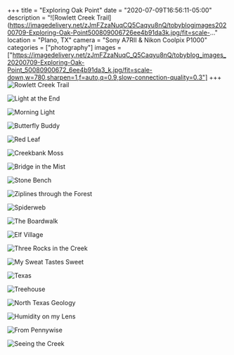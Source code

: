 +++
title = "Exploring Oak Point"
date = "2020-07-09T16:56:11-05:00"
description = "![Rowlett Creek Trail](https://imagedelivery.net/zJmFZzaNuqCQ5Caqyu8nQ/tobyblogimages20200709-Exploring-Oak-Point500809006726ee4b91da3k.jpg/fit=scale-..."
location = "Plano, TX"
camera = "Sony A7RII & Nikon Coolpix P1000"
categories = ["photography"]
images = ["https://imagedelivery.net/zJmFZzaNuqC_Q5Caqyu8nQ/tobyblog_images_20200709-Exploring-Oak-Point_50080900672_6ee4b91da3_k.jpg/fit=scale-down,w=780,sharpen=1,f=auto,q=0.9,slow-connection-quality=0.3"]
+++
![Rowlett Creek Trail](https://imagedelivery.net/zJmFZzaNuqC_Q5Caqyu8nQ/tobyblog_images_20200709-Exploring-Oak-Point_50080900672_6ee4b91da3_k.jpg/fit=scale-down,w=780,sharpen=1,f=auto,q=0.9,slow-connection-quality=0.3)
<!--more-->

![Light at the End](https://imagedelivery.net/zJmFZzaNuqC_Q5Caqyu8nQ/tobyblog_images_20200709-Exploring-Oak-Point_50080047283_28de39733c_k.jpg/fit=scale-down,w=780,sharpen=1,f=auto,q=0.9,slow-connection-quality=0.3)

![Morning Light](https://imagedelivery.net/zJmFZzaNuqC_Q5Caqyu8nQ/tobyblog_images_20200709-Exploring-Oak-Point_50080873827_fda0ff416e_k.jpg/fit=scale-down,w=780,sharpen=1,f=auto,q=0.9,slow-connection-quality=0.3)

![Butterfly Buddy](https://imagedelivery.net/zJmFZzaNuqC_Q5Caqyu8nQ/tobyblog_images_20200709-Exploring-Oak-Point_50080081288_7ed7189ed9_k.jpg/fit=scale-down,w=780,sharpen=1,f=auto,q=0.9,slow-connection-quality=0.3)

![Red Leaf](https://imagedelivery.net/zJmFZzaNuqC_Q5Caqyu8nQ/tobyblog_images_20200709-Exploring-Oak-Point_50080871912_004c59c42a_k.jpg/fit=scale-down,w=780,sharpen=1,f=auto,q=0.9,slow-connection-quality=0.3)

![Creekbank Moss](https://imagedelivery.net/zJmFZzaNuqC_Q5Caqyu8nQ/tobyblog_images_20200709-Exploring-Oak-Point_50080903497_3a023ac807_k.jpg/fit=scale-down,w=780,sharpen=1,f=auto,q=0.9,slow-connection-quality=0.3)

![Bridge in the Mist](https://imagedelivery.net/zJmFZzaNuqC_Q5Caqyu8nQ/tobyblog_images_20200709-Exploring-Oak-Point_50080048783_ca92942860_k.jpg/fit=scale-down,w=780,sharpen=1,f=auto,q=0.9,slow-connection-quality=0.3)

![Stone Bench](https://imagedelivery.net/zJmFZzaNuqC_Q5Caqyu8nQ/tobyblog_images_20200709-Exploring-Oak-Point_50080077318_677ef3ce1f_k.jpg/fit=scale-down,w=780,sharpen=1,f=auto,q=0.9,slow-connection-quality=0.3)

![Ziplines through the Forest](https://imagedelivery.net/zJmFZzaNuqC_Q5Caqyu8nQ/tobyblog_images_20200709-Exploring-Oak-Point_50080624051_9214ce7068_k.jpg/fit=scale-down,w=780,sharpen=1,f=auto,q=0.9,slow-connection-quality=0.3)

![Spiderweb](https://imagedelivery.net/zJmFZzaNuqC_Q5Caqyu8nQ/tobyblog_images_20200709-Exploring-Oak-Point_50080906567_f43e31b8c8_k.jpg/fit=scale-down,w=780,sharpen=1,f=auto,q=0.9,slow-connection-quality=0.3)

![The Boardwalk](https://imagedelivery.net/zJmFZzaNuqC_Q5Caqyu8nQ/tobyblog_images_20200709-Exploring-Oak-Point_50080078048_e8cb21a05d_k.jpg/fit=scale-down,w=780,sharpen=1,f=auto,q=0.9,slow-connection-quality=0.3)

![Elf Village](https://imagedelivery.net/zJmFZzaNuqC_Q5Caqyu8nQ/tobyblog_images_20200709-Exploring-Oak-Point_50080868717_027ba4f458_k.jpg/fit=scale-down,w=780,sharpen=1,f=auto,q=0.9,slow-connection-quality=0.3)

![Three Rocks in the Creek](https://imagedelivery.net/zJmFZzaNuqC_Q5Caqyu8nQ/tobyblog_images_20200709-Exploring-Oak-Point_50080899347_9191e3803d_k.jpg/fit=scale-down,w=780,sharpen=1,f=auto,q=0.9,slow-connection-quality=0.3)

![My Sweat Tastes Sweet](https://imagedelivery.net/zJmFZzaNuqC_Q5Caqyu8nQ/tobyblog_images_20200709-Exploring-Oak-Point_50080659916_b49131759f_k.jpg/fit=scale-down,w=780,sharpen=1,f=auto,q=0.9,slow-connection-quality=0.3)

![Texas](https://imagedelivery.net/zJmFZzaNuqC_Q5Caqyu8nQ/tobyblog_images_20200709-Exploring-Oak-Point_50080905922_0b827521f8_k.jpg/fit=scale-down,w=780,sharpen=1,f=auto,q=0.9,slow-connection-quality=0.3)

![Treehouse](https://imagedelivery.net/zJmFZzaNuqC_Q5Caqyu8nQ/tobyblog_images_20200709-Exploring-Oak-Point_50080897437_d9f0ec625e_k.jpg/fit=scale-down,w=780,sharpen=1,f=auto,q=0.9,slow-connection-quality=0.3)

![North Texas Geology](https://imagedelivery.net/zJmFZzaNuqC_Q5Caqyu8nQ/tobyblog_images_20200709-Exploring-Oak-Point_50080652996_2f7ffee8e8_k.jpg/fit=scale-down,w=780,sharpen=1,f=auto,q=0.9,slow-connection-quality=0.3)

![Humidity on my Lens](https://imagedelivery.net/zJmFZzaNuqC_Q5Caqyu8nQ/tobyblog_images_20200709-Exploring-Oak-Point_50080874942_5fc6a0498b_k.jpg/fit=scale-down,w=780,sharpen=1,f=auto,q=0.9,slow-connection-quality=0.3)

![From Pennywise](https://imagedelivery.net/zJmFZzaNuqC_Q5Caqyu8nQ/tobyblog_images_20200709-Exploring-Oak-Point_50080869057_2222fe0058_k.jpg/fit=scale-down,w=780,sharpen=1,f=auto,q=0.9,slow-connection-quality=0.3)

![Seeing the Creek](https://imagedelivery.net/zJmFZzaNuqC_Q5Caqyu8nQ/tobyblog_images_20200709-Exploring-Oak-Point_50080898912_4b1e532fa9_k.jpg/fit=scale-down,w=780,sharpen=1,f=auto,q=0.9,slow-connection-quality=0.3)
